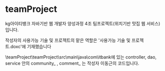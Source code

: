 # teamProject
kg아이티뱅크 자바기반 웹 개발자 양성과정
4조 팀프로젝트(위치기반 맛집 웹 서비스) 입니다.

작성자의 사용가능 기술 및 프로젝트의 맡은 역할은 '사용가능 기술 및 프로젝트.doxc'에 기재했습니다

\teamProject\teamProject\src\main\java\com\itbank에 있는 controller, dao, service 안의
community_ , 
comment_ 
는 작성자 이동근의 코드입니다.
